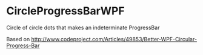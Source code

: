# CircleProgressBarWPF
Circle of circle dots that makes an indeterminate ProgressBar

Based on http://www.codeproject.com/Articles/49853/Better-WPF-Circular-Progress-Bar

